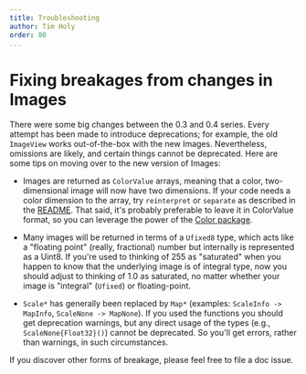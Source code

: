 ```yaml
---
title: Troubleshooting
author: Tim Holy
order: 80
...
```


<h1>Fixing breakages from changes in Images</h1>

There were some big changes between the 0.3 and 0.4 series.  Every attempt has
been made to introduce deprecations; for example, the old `ImageView` works
out-of-the-box with the new Images. Nevertheless, omissions are likely, and
certain things cannot be deprecated.  Here are some tips on moving over to the
new version of Images:

- Images are returned as `ColorValue` arrays, meaning that a color,
  two-dimensional image will now have two dimensions. If your code needs a color
  dimension to the array, try `reinterpret` or `separate` as described in the
  [README](../README.md). That said, it's probably preferable to leave it in
  ColorValue format, so you can leverage the power of the
  [Color package](https://github.com/JuliaLang/Color.jl).

- Many images will be returned in terms of a `Ufixed8` type, which acts like a
  "floating point" (really, fractional) number but internally is represented as
  a Uint8. If you're used to thinking of 255 as "saturated" when you happen to
  know that the underlying image is of integral type, now you should adjust to
  thinking of 1.0 as saturated, no matter whether your image is "integral"
  (`Ufixed`) or floating-point.

- `Scale*` has generally been replaced by `Map*` (examples: `ScaleInfo ->
  MapInfo`, `ScaleNone -> MapNone`).  If you used the functions you should get
  deprecation warnings, but any direct usage of the types (e.g.,
  `ScaleNone{Float32}()`) cannot be deprecated. So you'll get errors, rather
  than warnings, in such circumstances.

If you discover other forms of breakage, please feel free to file a doc issue.
